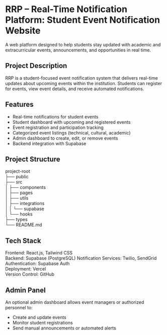 # RRP – Real-Time Notification Platform: Student Event Notification Website

A web platform designed to help students stay updated with academic and extracurricular events, announcements, and opportunities in real time.

## Project Description

RRP is a student-focused event notification system that delivers real-time updates about upcoming events within the institution. Students can register for events, view event details, and receive automated notifications.

## Features

- Real-time notifications for student events
- Student dashboard with upcoming and registered events
- Event registration and participation tracking
- Categorized event listings (technical, cultural, academic)
- Admin dashboard to create, edit, or remove events
- Backend integration with Supabase

## Project Structure

project-root  
├── public  
├── src  
│   ├── components  
│   ├── pages  
│   ├── utils  
│   ├── integrations  
│   │   └── supabase  
│   └── hooks  
├── types  
└── README.md

## Tech Stack

Frontend: React.js, Tailwind CSS  
Backend: Supabase (PostgreSQL)
Notification Services: Twilio, SendGrid  
Authentication: Supabase Auth  
Deployment: Vercel  
Version Control: GitHub

## Admin Panel 

An optional admin dashboard allows event managers or authorized personnel to:

- Create and update events
- Monitor student registrations
- Send manual announcements or automated alerts

